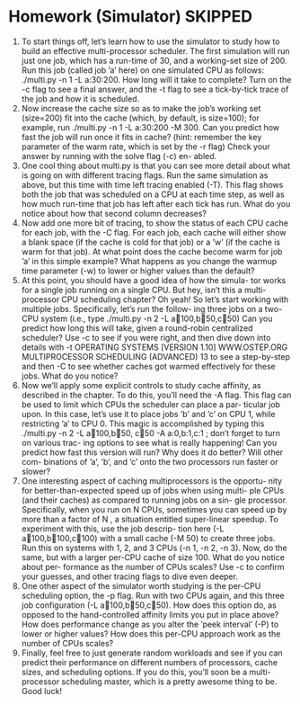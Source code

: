# Homework (Simulator) SKIPPED

1. To start things off, let’s learn how to use the simulator to study how
to build an effective multi-processor scheduler. The first simulation
will run just one job, which has a run-time of 30, and a working-set
size of 200. Run this job (called job ’a’ here) on one simulated CPU
as follows: ./multi.py -n 1 -L a:30:200. How long will it
take to complete? Turn on the -c flag to see a final answer, and the
-t flag to see a tick-by-tick trace of the job and how it is scheduled.
2. Now increase the cache size so as to make the job’s working set
(size=200) fit into the cache (which, by default, is size=100); for
example, run ./multi.py -n 1 -L a:30:200 -M 300. Can
you predict how fast the job will run once it fits in cache? (hint:
remember the key parameter of the warm rate, which is set by the
-r flag) Check your answer by running with the solve flag (-c) en-
abled.
3. One cool thing about multi.py is that you can see more detail
about what is going on with different tracing flags. Run the same
simulation as above, but this time with time left tracing enabled
(-T). This flag shows both the job that was scheduled on a CPU
at each time step, as well as how much run-time that job has left
after each tick has run. What do you notice about how that second
column decreases?
4. Now add one more bit of tracing, to show the status of each CPU
cache for each job, with the -C flag. For each job, each cache will
either show a blank space (if the cache is cold for that job) or a ’w’
(if the cache is warm for that job). At what point does the cache
become warm for job ’a’ in this simple example? What happens
as you change the warmup time parameter (-w) to lower or higher
values than the default?
5. At this point, you should have a good idea of how the simula-
tor works for a single job running on a single CPU. But hey, isn’t
this a multi-processor CPU scheduling chapter? Oh yeah! So let’s
start working with multiple jobs. Specifically, let’s run the follow-
ing three jobs on a two-CPU system (i.e., type ./multi.py -n
2 -L a:100:100,b:100:50,c:100:50) Can you predict how
long this will take, given a round-robin centralized scheduler? Use
-c to see if you were right, and then dive down into details with -t
OPERATING
SYSTEMS
[VERSION 1.10]
WWW.OSTEP.ORG
MULTIPROCESSOR SCHEDULING (ADVANCED) 13
to see a step-by-step and then -C to see whether caches got warmed
effectively for these jobs. What do you notice?
6. Now we’ll apply some explicit controls to study cache affinity, as
described in the chapter. To do this, you’ll need the -A flag. This
flag can be used to limit which CPUs the scheduler can place a par-
ticular job upon. In this case, let’s use it to place jobs ’b’ and ’c’ on
CPU 1, while restricting ’a’ to CPU 0. This magic is accomplished
by typing this ./multi.py -n 2 -L a:100:100,b:100:50,
c:100:50 -A a:0,b:1,c:1 ; don’t forget to turn on various trac-
ing options to see what is really happening! Can you predict how
fast this version will run? Why does it do better? Will other com-
binations of ’a’, ’b’, and ’c’ onto the two processors run faster or
slower?
7. One interesting aspect of caching multiprocessors is the opportu-
nity for better-than-expected speed up of jobs when using multi-
ple CPUs (and their caches) as compared to running jobs on a sin-
gle processor. Specifically, when you run on N CPUs, sometimes
you can speed up by more than a factor of N , a situation entitled
super-linear speedup. To experiment with this, use the job descrip-
tion here (-L a:100:100,b:100:100,c:100:100) with a small
cache (-M 50) to create three jobs. Run this on systems with 1, 2,
and 3 CPUs (-n 1, -n 2, -n 3). Now, do the same, but with a
larger per-CPU cache of size 100. What do you notice about per-
formance as the number of CPUs scales? Use -c to confirm your
guesses, and other tracing flags to dive even deeper.
8. One other aspect of the simulator worth studying is the per-CPU
scheduling option, the -p flag. Run with two CPUs again, and this
three job configuration (-L a:100:100,b:100:50,c:100:50).
How does this option do, as opposed to the hand-controlled affinity
limits you put in place above? How does performance change as
you alter the ’peek interval’ (-P) to lower or higher values? How
does this per-CPU approach work as the number of CPUs scales?
9. Finally, feel free to just generate random workloads and see if you
can predict their performance on different numbers of processors,
cache sizes, and scheduling options. If you do this, you’ll soon be
a multi-processor scheduling master, which is a pretty awesome
thing to be. Good luck!

